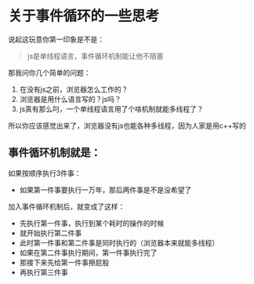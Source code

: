 # 关于事件循环的一些思考

说起这玩意你第一印象是不是：
> js是单线程语言，事件循环机制能让他不阻塞

那我问你几个简单的问题：
1. 在没有js之前，浏览器怎么工作的？
2. 浏览器是用什么语言写的？js吗？
3. js真有那么叼，一个单线程语言用了个啥机制就能多线程了？

所以你应该感觉出来了，浏览器没有js也能各种多线程，因为人家是用c++写的

## 事件循环机制就是：

如果按顺序执行3件事：
- 如果第一件事要执行一万年，那后两件事是不是没希望了

加入事件循环机制后，就变成了这样：
- 先执行第一件事，执行到某个耗时的操作的时候
- 就开始执行第二件事
- 此时第一件事和第二件事是同时执行的（浏览器本来就能多线程）
- 如果在第二件事执行期间，第一件事执行完了
- 那接下来先给第一件事擦屁股
- 再执行第三件事
